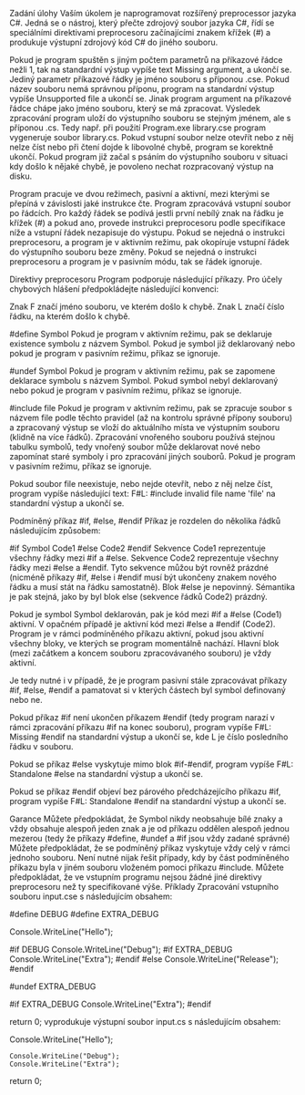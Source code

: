 Zadání úlohy
Vaším úkolem je naprogramovat rozšířený preprocessor jazyka C#. Jedná se o nástroj, který přečte zdrojový soubor jazyka C#, řídí se speciálními direktivami preprocesoru začínajícími znakem křížek (#) a produkuje výstupní zdrojový kód C# do jiného souboru.

Pokud je program spuštěn s jiným počtem parametrů na příkazové řádce nežli 1, tak na standardní výstup vypíše text Missing argument, a ukončí se. Jediný parametr příkazové řádky je jméno souboru s příponou .cse. Pokud název souboru nemá správnou příponu, program na standardní výstup vypíše Unsupported file a ukončí se. Jinak program argument na příkazové řádce chápe jako jméno souboru, který se má zpracovat. Výsledek zpracování program uloží do výstupního souboru se stejným jménem, ale s příponou .cs. Tedy např. při použití Program.exe library.cse program vygeneruje soubor library.cs. Pokud vstupní soubor nelze otevřít nebo z něj nelze číst nebo při čtení dojde k libovolné chybě, program se korektně ukončí. Pokud program již začal s psáním do výstupního souboru v situaci kdy došlo k nějaké chybě, je povoleno nechat rozpracovaný výstup na disku.

Program pracuje ve dvou režimech, pasivní a aktivní, mezi kterými se přepíná v závislosti jaké instrukce čte. Program zpracovává vstupní soubor po řádcích. Pro každý řádek se podívá jestli první nebílý znak na řádku je křížek (#) a pokud ano, provede instrukci preprocesoru podle specifikace níže a vstupní řádek nezapisuje do výstupu. Pokud se nejedná o instrukci preprocesoru, a program je v aktivním režimu, pak okopíruje vstupní řádek do výstupního souboru beze změny. Pokud se nejedná o instrukci preprocesoru a program je v pasivním módu, tak se řádek ignoruje.

Direktivy preprocesoru
Program podporuje následující příkazy. Pro účely chybových hlášení předpokládejte následující konvenci:

Znak F značí jméno souboru, ve kterém došlo k chybě. Znak L značí číslo řádku, na kterém došlo k chybě.

#define Symbol
Pokud je program v aktivním režimu, pak se deklaruje existence symbolu z názvem Symbol. Pokud je symbol již deklarovaný nebo pokud je program v pasivním režimu, příkaz se ignoruje.

#undef Symbol
Pokud je program v aktivním režimu, pak se zapomene deklarace symbolu s názvem Symbol. Pokud symbol nebyl deklarovaný nebo pokud je program v pasivním režimu, příkaz se ignoruje.

#include file
Pokud je program v aktivním režimu, pak se zpracuje soubor s názvem file podle těchto pravidel (až na kontrolu správné přípony souboru) a zpracovaný výstup se vloží do aktuálního místa ve výstupním souboru (klidně na více řádků). Zpracování vnořeného souboru používá stejnou tabulku symbolů, tedy vnořený soubor může deklarovat nové nebo zapomínat staré symboly i pro zpracování jiných souborů. Pokud je program v pasivním režimu, příkaz se ignoruje.

Pokud soubor file neexistuje, nebo nejde otevřít, nebo z něj nelze číst, program vypíše následující text: F#L: #include invalid file name 'file' na standardní výstup a ukončí se.

Podmíněný příkaz #if, #else, #endif
Příkaz je rozdelen do několika řádků následujícím způsobem:

#if Symbol
Code1
#else
Code2
#endif
Sekvence Code1 reprezentuje všechny řádky mezi #if a #else. Sekvence Code2 reprezentuje všechny řádky mezi #else a #endif. Tyto sekvence můžou být rovněž prázdné (nicméně příkazy #if, #else i #endif musí být ukončeny znakem nového řádku a musí stát na řádku samostatně). Blok #else je nepovinný. Sémantika je pak stejná, jako by byl blok else (sekvence řádků Code2) prázdný.

Pokud je symbol Symbol deklarován, pak je kód mezi #if a #else (Code1) aktivní. V opačném případě je aktivní kód mezi #else a #endif (Code2). Program je v rámci podmíněného příkazu aktivní, pokud jsou aktivní všechny bloky, ve kterých se program momentálně nachází. Hlavní blok (mezi začátkem a koncem souboru zpracovávaného souboru) je vždy aktivní.

Je tedy nutné i v případě, že je program pasivní stále zpracovávat příkazy #if, #else, #endif a pamatovat si v kterých částech byl symbol definovaný nebo ne.

Pokud příkaz #if není ukončen příkazem #endif (tedy program narazí v rámci zpracování příkazu #if na konec souboru), program vypíše F#L: Missing #endif na standardní výstup a ukončí se, kde L je číslo posledního řádku v souboru.

Pokud se příkaz #else vyskytuje mimo blok #if-#endif, program vypíše F#L: Standalone #else na standardní výstup a ukončí se.

Pokud se příkaz #endif objeví bez párového předcházejícího příkazu #if, program vypíše F#L: Standalone #endif na standardní výstup a ukončí se.

Garance
Můžete předpokládat, že Symbol nikdy neobsahuje bílé znaky a vždy obsahuje alespoň jeden znak a je od příkazu oddělen alespoň jednou mezerou (tedy že příkazy #define, #undef a #if jsou vždy zadané správné)
Můžete předpokládat, že se podmíněný příkaz vyskytuje vždy celý v rámci jednoho souboru. Není nutné nijak řešit případy, kdy by část podmíněného příkazu byla v jiném souboru vloženém pomoci příkazu #include.
Můžete předpokládat, že ve vstupním programu nejsou žádné jiné direktivy preprocesoru než ty specifikované výše.
Příklady
Zpracování vstupního souboru input.cse s následujícím obsahem:

#define DEBUG
#define EXTRA_DEBUG

Console.WriteLine("Hello");

#if DEBUG
    Console.WriteLine("Debug");
  #if EXTRA_DEBUG
    Console.WriteLine("Extra");
  #endif
#else
    Console.WriteLine("Release");
#endif

#undef EXTRA_DEBUG

#if EXTRA_DEBUG
    Console.WriteLine("Extra");
#endif

return 0;
vyprodukuje výstupní soubor input.cs s následujícím obsahem:


Console.WriteLine("Hello");

    Console.WriteLine("Debug");
    Console.WriteLine("Extra");



return 0;